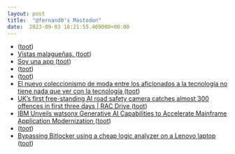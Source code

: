 ```yaml
---
layout: post
title:  "@fernand0's Mastodon"
date:  2023-09-03 18:21:55.469000+00:00
---
```

*  [ ](https://mastodon.social/@pjorge) ([toot](https://mastodon.social/@fernand0/111002603714235829))
*  [Vistas malagueñas. ](https://avecesunafoto.wordpress.com/2023/09/03/vistas-malaguenas) ([toot](https://mastodon.social/@fernand0/111002396875288135))
*  [Soy una app  ](https://www.20minutos.es/noticia/5167762/0/soy-una-app/) ([toot](https://mastodon.social/@fernand0/111002371013049077))
*  [ ](https://mastodon.social/@pjorge) ([toot](https://mastodon.social/@fernand0/111002187581803614))
*  [ ](https://mastodon.social/users/fernand0/statuses/111002185858476987/activity) ([toot](https://mastodon.social/users/fernand0/statuses/111002185858476987/activity))
*  [El nuevo coleccionismo de moda entre los aficionados a la tecnología no tiene nada que ver con la tecnología ](https://www.xataka.com/componentes/cajas-productos-tecnologicos-se-han-convertido-nueva-forma-coleccionismo-ganar-diner) ([toot](https://mastodon.social/@fernand0/111002163677415685))
*  [UK’s first free-standing AI road safety camera catches almost 300 offences in first three days \| RAC Drive ](https://www.rac.co.uk/drive/news/motoring-news/uks-first-free-standing-ai-road-safety-camera) ([toot](https://mastodon.social/@fernand0/111001989665202236))
*  [IBM Unveils watsonx Generative AI Capabilities to Accelerate Mainframe Application Modernization  ](https://newsroom.ibm.com/2023-08-22-IBM-Unveils-watsonx-Generative-AI-Capabilities-to-Accelerate-Mainframe-Application-Modernization) ([toot](https://mastodon.social/@fernand0/111001776433339897))
*  [ ](https://mastodon.social/users/fernand0/statuses/111001722306597020/activity) ([toot](https://mastodon.social/users/fernand0/statuses/111001722306597020/activity))
*  [Bypassing Bitlocker using a cheap logic analyzer on a Lenovo laptop ](https://www.errno.fr/BypassingBitlocker.htm) ([toot](https://mastodon.social/@fernand0/111000991735647403))
